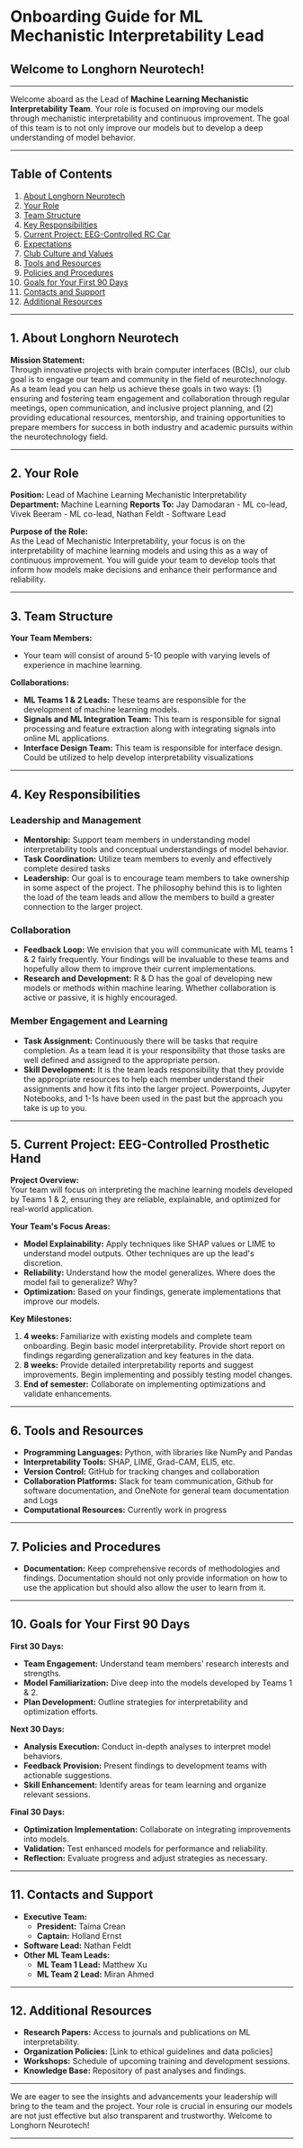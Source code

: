 # Onboarding Guide for ML Mechanistic Interpretability Lead

## Welcome to Longhorn Neurotech!

---

Welcome aboard as the Lead of **Machine Learning Mechanistic Interpretability Team**. Your role is focused on improving our models through mechanistic interpretability and continuous improvement. The goal of this team is to not only improve our models but to develop a deep understanding of model behavior.

---

## Table of Contents

1. [About Longhorn Neurotech](#about-longhorn-neurotech)
2. [Your Role](#your-role)
3. [Team Structure](#team-structure)
4. [Key Responsibilities](#key-responsibilities)
5. [Current Project: EEG-Controlled RC Car](#current-project-eeg-controlled-rc-car)
6. [Expectations](#expectations)
7. [Club Culture and Values](#club-culture-and-values)
8. [Tools and Resources](#tools-and-resources)
9. [Policies and Procedures](#policies-and-procedures)
10. [Goals for Your First 90 Days](#goals-for-your-first-90-days)
11. [Contacts and Support](#contacts-and-support)
12. [Additional Resources](#additional-resources)

---

## 1. About Longhorn Neurotech

**Mission Statement:**  
Through innovative projects with brain computer interfaces (BCIs), our club goal is to engage our team and community in the field of neurotechnology. As a team lead you can help us achieve these goals in two ways: (1) ensuring and fostering team engagement and collaboration through regular meetings, open communication, and inclusive project planning, and (2) providing educational resources, mentorship, and training opportunities to prepare members for success in both industry and academic pursuits within the neurotechnology field.

---

## 2. Your Role

**Position:** Lead of Machine Learning Mechanistic Interpretability 
**Department:** Machine Learning 
**Reports To:** Jay Damodaran - ML co-lead, Vivek Beeram - ML co-lead, Nathan Feldt - Software Lead  

**Purpose of the Role:**  
As the Lead of Mechanistic Interpretability, your focus is on the interpretability of machine learning models and using this as a way of continuous improvement. You will guide your team to develop tools that inform how models make decisions and enhance their performance and reliability.

---

## 3. Team Structure

**Your Team Members:**

- Your team will consist of around 5-10 people with varying levels of experience in machine learning. 

**Collaborations:**

- **ML Teams 1 & 2 Leads:** These teams are responsible for the development of machine learning models. 
- **Signals and ML Integration Team:** This team is responsible for signal processing and feature extraction along with integrating signals into online ML applications.
- **Interface Design Team:** This team is responsible for interface design. Could be utilized to help develop interpretability visualizations

---

## 4. Key Responsibilities

### Leadership and Management

- **Mentorship:** Support team members in understanding model interpretability tools and conceptual understandings of model behavior.
- **Task Coordination:** Utilize team members to evenly and effectively complete desired tasks
- **Leadership:** Our goal is to encourage team members to take ownership in some aspect of the project. The philosophy behind this is to lighten the load of the team leads and allow the members to build a greater connection to the larger project. 

### Collaboration

- **Feedback Loop:** We envision that you will communicate with ML teams 1 & 2 fairly frequently. Your findings will be invaluable to these teams and hopefully allow them to improve their current implementations.
- **Research and Development:** R & D has the goal of developing new models or methods within machine learing. Whether collaboration is active or passive, it is highly encouraged.


### Member Engagement and Learning

- **Task Assignment:** Continuously there will be tasks that require completion. As a team lead it is your responsibility that those tasks are well defined and assigned to the appropriate person.
- **Skill Development:** It is the team leads responsibility that they provide the appropriate resources to help each member understand their assignments and how it fits into the larger project. Powerpoints, Jupyter Notebooks, and 1-1s have been used in the past but the approach you take is up to you.

---

## 5. Current Project: EEG-Controlled Prosthetic Hand

**Project Overview:**  
Your team will focus on interpreting the machine learning models developed by Teams 1 & 2, ensuring they are reliable, explainable, and optimized for real-world application.

**Your Team's Focus Areas:**

- **Model Explainability:** Apply techniques like SHAP values or LIME to understand model outputs. Other techniques are up the lead's discretion.
- **Reliability:** Understand how the model generalizes. Where does the model fail to generalize? Why?
- **Optimization:** Based on your findings, generate implementations that improve our models. 

**Key Milestones:**

1. **4 weeks:** Familiarize with existing models and complete team onboarding. Begin basic model interpretability. Provide short report on findings regarding generalization and key features in the data.
2. **8 weeks:** Provide detailed interpretability reports and suggest improvements. Begin implementing and possibly testing model changes.
3. **End of semester:** Collaborate on implementing optimizations and validate enhancements.

---

## 6. Tools and Resources

- **Programming Languages:** Python, with libraries like NumPy and Pandas
- **Interpretability Tools:** SHAP, LIME, Grad-CAM, ELI5, etc.
- **Version Control:** GitHub for tracking changes and collaboration
- **Collaboration Platforms:** Slack for team communication, Github for software documentation, and OneNote for general team documentation and Logs
- **Computational Resources:** Currently work in progress

---

## 7. Policies and Procedures

- **Documentation:** Keep comprehensive records of methodologies and findings. Documentation should not only provide information on how to use the application but should also allow the user to learn from it.

---

## 10. Goals for Your First 90 Days

**First 30 Days:**

- **Team Engagement:** Understand team members' research interests and strengths.
- **Model Familiarization:** Dive deep into the models developed by Teams 1 & 2.
- **Plan Development:** Outline strategies for interpretability and optimization efforts.

**Next 30 Days:**

- **Analysis Execution:** Conduct in-depth analyses to interpret model behaviors.
- **Feedback Provision:** Present findings to development teams with actionable suggestions.
- **Skill Enhancement:** Identify areas for team learning and organize relevant sessions.

**Final 30 Days:**

- **Optimization Implementation:** Collaborate on integrating improvements into models.
- **Validation:** Test enhanced models for performance and reliability.
- **Reflection:** Evaluate progress and adjust strategies as necessary.

---

## 11. Contacts and Support

- **Executive Team:**
  - **President:** Taima Crean
  - **Captain:** Holland Ernst
- **Software Lead:** Nathan Feldt
- **Other ML Team Leads:**
  - **ML Team 1 Lead:** Matthew Xu
  - **ML Team 2 Lead:** Miran Ahmed

---

## 12. Additional Resources

- **Research Papers:** Access to journals and publications on ML interpretability.
- **Organization Policies:** [Link to ethical guidelines and data policies]
- **Workshops:** Schedule of upcoming training and development sessions.
- **Knowledge Base:** Repository of past analyses and findings.

---

We are eager to see the insights and advancements your leadership will bring to the team and the project. Your role is crucial in ensuring our models are not just effective but also transparent and trustworthy. Welcome to Longhorn Neurotech!

---